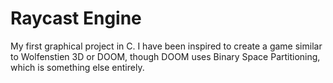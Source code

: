 # Raycast Engine
My first graphical project in C.
I have been inspired to create a game similar to Wolfenstien 3D or DOOM,
though DOOM uses Binary Space Partitioning, which is something else entirely.
